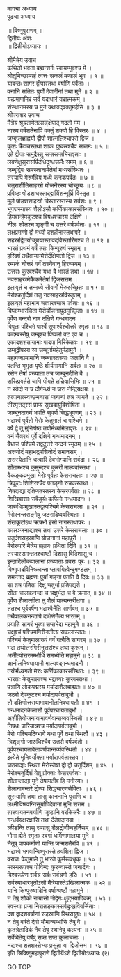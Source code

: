 मागचा अध्याय  
पुढचा अध्याय  
  
॥ विष्णुपुराणम् ॥  
द्वितीयः अंशः  
॥ द्वितीयोऽध्यायः ॥  
  
श्रीमैत्रेय उवाच  
कथितो भवता ब्रह्मन्सर्गः स्वायम्भुवश्च मे ।  
श्रोतुमिच्छाम्यहं त्वत्तः सकलं मण्डलं भुवः ॥ १ ॥  
यावन्तः सागर द्वीपास्तथा वर्षाणि पर्वताः ।  
वनानि सतितः पुर्यो देवादीनां तथा मुने ॥ २ ॥  
यत्प्रमाणमिदं सर्वं यदाधारं यदात्मकम् ।  
संस्थानमस्य च मुने यथावद्‌वक्तुमर्हसि ॥ ३ ॥  
श्रीपराशर उवाच  
मैत्रेय श्रूयतामेतत्सङ्‌क्षेपाद् गदतो मम ।  
नास्य वर्षशतेनापि वक्तुं शक्यो हि विस्तरः ॥ ४ ॥  
जम्बूप्लक्षाह्वयौ द्वीपौ शाल्मलिश्चापरो द्विज ।  
कुशः क्रैञ्चस्तथा शाकः पुष्करश्चैव सप्तमः ॥ ५ ॥  
एते द्वीपाः समुद्रैस्तु सप्तसप्तभिरावृताः ।  
लवणेक्षुसुरासर्पिर्दधिदुग्धजलैः समम् ॥ ६ ॥  
जम्बूद्विपः समस्तानामेतेषां मध्यसंस्थितः ।  
तस्यापि मेरुर्मैत्रेय मध्ये कनकपर्वतः ॥ ७ ॥  
चतुराशीतिसाहस्रो योजनैरस्य चोच्छ्रयः ॥ ८ ॥  
प्रविष्टः षोडशाधस्ताद्‌द्वात्रिंशन्मूर्ध्रि विस्तृत ।  
मूले षोडशसाहस्रो विस्तारस्तस्य सर्वशः ॥ ९ ॥  
भूपद्मस्यास्य शैलोऽसौ कर्णिकाकारसंस्थितः ॥ १० ॥  
हिमवान्हेमकूटश्च विषधश्चास्य दक्षिणे ।  
नीलः श्वेतश्च शृङ्गी च उत्तरे वर्षपर्वताः ॥ ११ ॥  
लक्षप्रमाणो द्वौ मध्यौ दशहीनास्तथापरे ।  
सहस्रद्वितयोच्छ्रायास्तावद्‌विस्तारिणश्च ते ॥ १२ ॥  
भारतं प्रथमं वर्षं ततः किम्पुरुषं स्मृतम् ।  
हरिवर्षं तथैवान्यन्मेरोर्दक्षिणतो द्विज ॥ १३ ॥  
रम्यकं चोत्तरं वर्षं तस्यैवानु हिरण्मयम् ।  
उत्तराः कुरवश्चैव यथा वै भारतं तथा ॥ १४ ॥  
नवसाहस्रमेकैकमेतेषां द्विजसत्तम ।  
इलावृतं च तन्मध्ये सौवर्णो मेरुरुच्छ्रितः ॥ १५ ॥  
मेरोश्चतुर्दिशं तत्तु नवसाहस्रविस्तृतम् ।  
इलावृतं महाभाग चत्वारश्चात्र पर्वताः ॥ १६ ॥  
विष्कम्भारचिता मेरोर्योजनायुतमुच्छ्रिताः ॥ १७ ॥  
पुर्वेण मन्दरो नाम दक्षिणे गन्धमादनः ।  
विपुलः पश्चिमे पार्श्वे सुपार्श्वश्चोत्तरे स्मृतः ॥ १८ ॥  
कदम्बस्तेषु जम्बूश्च पिप्पलो वट एव च ।  
एकादशशतायामाः पादपा गिरिकेतवः ॥ १९ ॥  
जम्बूद्वीपस्य सा जम्बूर्नामहेतुर्महामुने ।  
महागजप्रमामानि जम्ब्वास्तस्याः फलानि वै ।  
पतन्ति भूभृतः पृष्ठे शीर्यमाणानि सर्वतः ॥ २० ॥  
रसेन तेषां प्रख्याता तत्र जाम्बूनदीति वै ।  
सरित्प्रवर्तते चापि पीयते तन्निवासिभिः ॥ २१ ॥  
न स्वेदो न च दौर्गन्ध्यं न जरा नेन्द्रियक्षयः ।  
तत्पानात्स्वच्छमनासां जनानां तत्र जायते ॥ २२ ॥  
तीरमृत्तद्‌रसं प्राप्य सुखवायुविशोषिता ।  
जाम्बूनदाख्यं भवति सुवर्णं सिद्धभूषणम् ॥ २३ ॥  
भद्राश्वं पूर्वतो मेरोः केतुमालं च पश्चिमे ।  
वर्षे द्वे तु मुनिश्रेष्ठ तयोर्मध्यमिलावृतः ॥ २४ ॥  
वनं चैत्ररथं पूर्वे दक्षिणे गन्धमादनम् ।  
वैभ्राजं पश्चिमे तद्वदुत्तरे नन्दनं स्मृतम् ॥ २५ ॥  
अरुणोदं महाभद्रमसितोदं समानसम् ।  
सरांस्येतानि चत्वारि देवभोग्यानि सर्वदा ॥ २६ ॥  
शीताम्भश्च कुमुन्दश्च कुररी माल्यवांस्तथा ।  
वैकङ्कप्रमुखा मेरोः पूर्वतः केसराचलाः ॥ २७ ॥  
त्रिकूटः शिशिरश्चैव पतङ्गो रुचकस्तथा ।  
निषदाद्या दक्षिणतस्तस्य केसरपर्वताः ॥ २८ ॥  
शिखिवासाः सवैडूर्यः कपिलो गन्धमादनः ।  
जारुधिप्रमुखास्तद्वत्पश्चिमे केसराचलाः ॥ २९ ॥  
मेरोरनन्तराङ्गेषु जठरादिष्ववस्थिताः ।  
शंखकूटोऽथ ऋषभो हंसो नागस्तथापरः ।  
कालञ्जनाद्याश्च तथा उत्तरे केसराचलाः ॥ ३० ॥  
चतुर्दशसहस्राणि योजनानां महापुरी ।  
मेरोरुपरि मैत्रेय ब्रह्मणः प्रथिता दिवि ॥ ३१ ॥  
तस्यास्समन्ततश्चाष्टौ दिशासु विदिशासु च ।  
इन्द्रादिलोकपालानां प्रख्याताः प्रवराः पुरः ॥ ३२ ॥  
विष्णुपादविनिष्क्रान्ता प्लावयित्वेन्दुमण्डलम् ।  
समन्ताद् ब्रह्मणः पुर्यां गङ्गा पतति वै दिवः ॥ ३३ ॥  
सा तत्र पतिता दिक्षु चतुर्धा प्रतिपद्यते ।  
सीता चालकनन्दा च चक्षुर्भद्रा च वै क्रमात् ॥ ३४ ॥  
पूर्वेण शैलात्सीता तु शैलं यात्यन्तरीक्षगा ।  
ततश्च पूर्ववर्षैण भद्राश्वैनैति सार्णवम् ॥ ३५ ॥  
तथैवालकनन्दापि दक्षिणेनैत्य भारतम् ।  
प्रयाति सागरं भूत्वा सप्तभेदा महामुने ॥ ३६ ॥  
चक्षुश्चं पश्चिमगिरीनतीत्य सकलांस्ततः ।  
पश्चिमं केतुमालाख्यं वर्षं गत्वैति सागरम् ॥ ३७ ॥  
भद्रा तथोत्तरगिरीनुत्तरांश्च तथा कुरून् ।  
अतीत्योत्तरमम्भोधिं समभ्येति महामुने ॥ ३८ ॥  
आनीलनिषधायामौ माल्यवद्गन्धमादनौ ।  
तयोर्मध्यगतो मेरुः कर्णिकाकारसंस्थितः ॥ ३९ ॥  
भारताः केतुमालाश्च भद्राश्वाः कुरवस्तथा ।  
पत्राणि लोकपद्मस्य मर्यादाशैलबाह्यतः ॥ ४० ॥  
जठरो देवकूटश्च मर्यादापर्वतावुभौ ।  
तौ दक्षिणोत्तरायामावानीलनिषधायतौ ॥ ४१ ॥  
गन्धमादनकैलासौ पूर्वपश्चायतावुभौ ।  
अशीतियोजनायामावर्णवान्तव्यवस्थितौ ॥ ४२ ॥  
निषधः पारियात्रश्च मर्यादापर्वतावुभौ ।  
मेरोः पश्चिमदिग्भागे यथा पूर्वे तथा स्थितौ ॥ ४३ ॥  
त्रिशृङ्गो जारुधिश्चैव उत्तरौ वर्षपर्वतौ ।  
पूर्वपश्चायतावेतावर्णवान्तर्व्यवस्थितौ ॥ ४४ ॥  
इत्येते मुनिवर्योक्ता मर्यादापर्वतास्तव ।  
जठराद्याः स्थिता मेरोस्तेषां द्वौ द्वौ चतुर्दिशम् ॥ ४५ ॥  
मेरोश्चतुर्दिशं येतु प्रोक्ताः केसरपर्वताः ।  
शीतान्ताद्या मुने तेषामतीव हि मनोरमाः ।  
शैलानामन्तरे द्रोण्यः सिद्धचारणसेविताः ॥ ४६ ॥  
सुरम्याणि तथा तासु काननानि पुराणि च ।  
लक्ष्मीविष्ण्वग्निसूर्यादिदेवानां मुनि सत्तम ।  
तास्वायतनवर्याणि जुष्टानि वरकिन्नरैः ॥ ४७ ॥  
गन्धर्वयक्षरक्षांसि तथा दैतेयदानवाः ।  
क्रीडन्ति तासु रम्यासु शैलद्रोणीष्वहर्निसम् ॥ ४८ ॥  
भौमा ह्येते स्मृताः स्वर्गा धर्मिणामालया मुने ।  
नैतुषु पापकर्माणो यान्ति जन्मशतैरपि ॥ ४९ ॥  
भद्राश्वे भगवान्विष्णुरास्ते हयशिरा द्विज ।  
वराजः केतुमाले तु भारते कूर्मरूपधृक् ॥ ५० ॥  
मत्स्यरूपश्च गोविन्दः कुरुष्वास्ते जनार्दनः ।  
विश्वरूपेण सर्वत्र सर्वः सर्वत्रगो हरिः ॥ ५१ ॥  
सर्वस्याधारभूतोऽसौ मैत्रेयास्तेऽखिलात्मकः ॥ ५२ ॥  
यानि किम्पुरुषादिनि वर्षाण्यष्टौ महामुने ।  
न तेषु शौको नायासो नोद्वेगः क्षुद्भयादिकम् ॥ ५३ ॥  
स्वस्थाः प्रजा निरातङ्कास्सर्वदुःखविवर्जिताः ।  
दश द्वादशवर्षाणां सहस्राणि स्थिरायुषः ॥ ५४ ॥  
न तेषु वर्षते देवो भौमान्यम्भांसि तेषु वै ।  
कृतत्रेतादिकं नैव तेषु स्थानेषु कल्पना ॥ ५५ ॥  
सर्वेष्वेतेषु वर्षेषु सप्त सप्त कुलाचलाः ।  
नद्यश्च शतशस्तेभ्यः प्रसूता या द्विजोत्तम ॥ ५६ ॥  
इति श्रिविष्णुमहापुराणे द्वितीयेंऽशे द्वितीयोऽध्यायः (२)  
  
  
  
GO TOP
